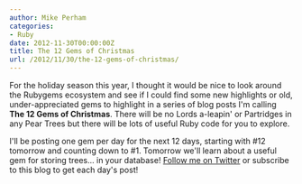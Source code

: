 ```yaml
---
author: Mike Perham
categories:
- Ruby
date: 2012-11-30T00:00:00Z
title: The 12 Gems of Christmas
url: /2012/11/30/the-12-gems-of-christmas/
---
```


For the holiday season this year, I thought it would be nice to look around the Rubygems ecosystem and see if I could find some new highlights or old, under-appreciated gems to highlight in a series of blog posts I'm calling **The 12 Gems of Christmas**. There will be no Lords a-leapin' or Partridges in any Pear Trees but there will be lots of useful Ruby code for you to explore.

I'll be posting one gem per day for the next 12 days, starting with #12 tomorrow and counting down to #1. Tomorrow we'll learn about a useful gem for storing trees... in your database! [Follow me on Twitter][1] or subscribe to this blog to get each day's post!

 [1]: http://twitter.com/mperham
